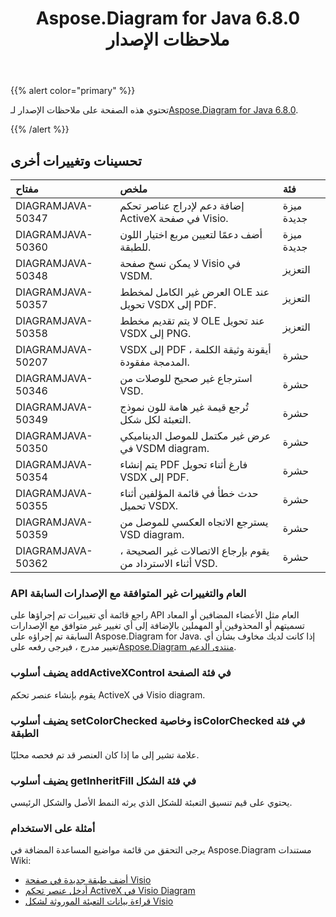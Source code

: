 ﻿---
title: Aspose.Diagram for Java 6.8.0 ملاحظات الإصدار
type: docs
weight: 40
url: /ar/java/aspose-diagram-for-java-6-8-0-release-notes/
---
{{% alert color="primary" %}} 

 تحتوي هذه الصفحة على ملاحظات الإصدار لـ[Aspose.Diagram for Java 6.8.0](https://docs.aspose.com/diagram/java/aspose-diagram-for-java-6-8-0-release-notes/).

{{% /alert %}} 
## **تحسينات وتغييرات أخرى**

|**مفتاح**|**ملخص**|**فئة**|
|:- |:- |:- |
|DIAGRAMJAVA-50347|إضافة دعم لإدراج عناصر تحكم ActiveX في صفحة Visio.|ميزة جديدة|
|DIAGRAMJAVA-50360|أضف دعمًا لتعيين مربع اختيار اللون للطبقة.|ميزة جديدة|
|DIAGRAMJAVA-50348|لا يمكن نسخ صفحة Visio في VSDM.|التعزيز|
|DIAGRAMJAVA-50357|العرض غير الكامل لمخطط OLE عند تحويل VSDX إلى PDF.|التعزيز|
|DIAGRAMJAVA-50358|لا يتم تقديم مخطط OLE عند تحويل VSDX إلى PNG.|التعزيز|
|DIAGRAMJAVA-50207|VSDX إلى PDF ، أيقونة وثيقة الكلمة المدمجة مفقودة.|حشرة|
|DIAGRAMJAVA-50346|استرجاع غير صحيح للوصلات من VSD.|حشرة|
|DIAGRAMJAVA-50349|تُرجع قيمة غير هامة للون نموذج التعبئة لكل شكل.|حشرة|
|DIAGRAMJAVA-50350|عرض غير مكتمل للموصل الديناميكي في VSDM diagram.|حشرة|
|DIAGRAMJAVA-50354|يتم إنشاء PDF فارغ أثناء تحويل VSDX إلى PDF.|حشرة|
|DIAGRAMJAVA-50355|حدث خطأ في قائمة المؤلفين أثناء تحميل VSDX.|حشرة|
|DIAGRAMJAVA-50359|يسترجع الاتجاه العكسي للموصل من VSD diagram.|حشرة|
|DIAGRAMJAVA-50362|يقوم بإرجاع الاتصالات غير الصحيحة ، أثناء الاسترداد من VSD.|حشرة|
### **API العام والتغييرات غير المتوافقة مع الإصدارات السابقة**
راجع قائمة أي تغييرات تم إجراؤها على API العام مثل الأعضاء المضافين أو المعاد تسميتهم أو المحذوفين أو المهملين بالإضافة إلى أي تغيير غير متوافق مع الإصدارات السابقة تم إجراؤه على Aspose.Diagram for Java. إذا كانت لديك مخاوف بشأن أي تغيير مدرج ، فيرجى رفعه على[Aspose.Diagram منتدى الدعم](https://forum.aspose.com/c/diagram/17).
### **يضيف أسلوب addActiveXControl في فئة الصفحة**
يقوم بإنشاء عنصر تحكم ActiveX في Visio diagram.
### **يضيف أسلوب setColorChecked وخاصية isColorChecked في فئة الطبقة**
علامة تشير إلى ما إذا كان العنصر قد تم فحصه محليًا.
### **يضيف أسلوب getInheritFill في فئة الشكل**
يحتوي على قيم تنسيق التعبئة للشكل الذي يرثه النمط الأصل والشكل الرئيسي.
### **أمثلة على الاستخدام**
يرجى التحقق من قائمة مواضيع المساعدة المضافة في Aspose.Diagram مستندات Wiki:

- [أضف طبقة جديدة في صفحة Visio](/diagram/ar/java/working-with-layers/#add-a-layer-in-the-visio-pagesheet)
- [أدخل عنصر تحكم ActiveX في Visio Diagram](/diagram/ar/java/insert-an-activex-control-in-the-visio-diagram/)
- [قراءة بيانات التعبئة الموروثة لشكل Visio](/diagram/ar/java/set-visio-shape-s-xform-line-and-fill-data/#retrieve-inherited-fill-data-of-a-visio-shape)

